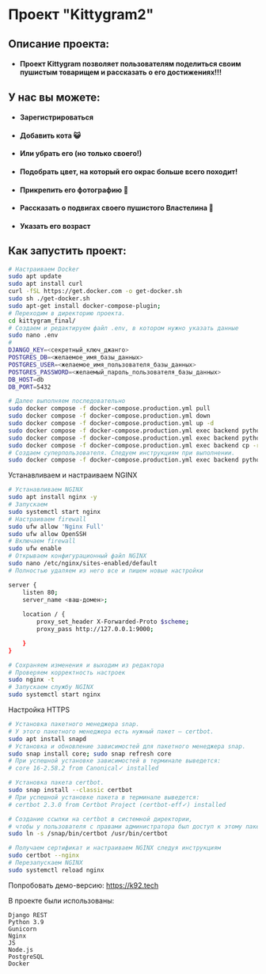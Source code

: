 # Проект "Kittygram2"

## Описание проекта:

- #### Проект Kittygram позволяет пользователям поделиться своим пушистым товарищем и рассказать о его достижениях!!!

## У нас вы можете:
- #### Зарегистрироваться
- #### Добавить кота 😺
- #### Или убрать его (но только своего!)
- #### Подобрать цвет, на который его окрас больше всего походит!
- #### Прикрепить его фотографию 📸
- #### Рассказать о подвигах своего пушистого Властелина 🫅
- #### Указать его возраст

## Как запустить проект:

```bash
# Настраиваем Docker
sudo apt update
sudo apt install curl
curl -fSL https://get.docker.com -o get-docker.sh
sudo sh ./get-docker.sh
sudo apt-get install docker-compose-plugin;
# Переходим в директорию проекта.
cd kittygram_final/
# Создаем и редактируем файл .env, в котором нужно указать данные
sudo nano .env
# 
DJANGO_KEY=<секретный_ключ_джанго>
POSTGRES_DB=<желаемое_имя_базы_данных>
POSTGRES_USER=<желаемое_имя_пользователя_базы_данных>
POSTGRES_PASSWORD=<желаемый_пароль_пользователя_базы_данных>
DB_HOST=db
DB_PORT=5432

# Далее выполняем последовательно
sudo docker compose -f docker-compose.production.yml pull
sudo docker compose -f docker-compose.production.yml down
sudo docker compose -f docker-compose.production.yml up -d
sudo docker compose -f docker-compose.production.yml exec backend python manage.py migrate
sudo docker compose -f docker-compose.production.yml exec backend python manage.py collectstatic
sudo docker compose -f docker-compose.production.yml exec backend cp -r /app/collect_static/. /static_backend/static/
# Создаем суперпользователя. Следуем инструкциям при выполнении.
sudo docker compose -f docker-compose.production.yml exec backend python manage.py createsuperuser
```
Устанавливаем и настраиваем NGINX
```bash
# Устанавливаем NGINX
sudo apt install nginx -y
# Запускаем
sudo systemctl start nginx
# Настраиваем firewall
sudo ufw allow 'Nginx Full'
sudo ufw allow OpenSSH
# Включаем firewall
sudo ufw enable
# Открываем конфигурационный файл NGINX
sudo nano /etc/nginx/sites-enabled/default
# Полностью удаляем из него все и пишем новые настройки

server {
    listen 80;
    server_name <ваш-домен>;
    
    location / {
        proxy_set_header X-Forwarded-Proto $scheme;
        proxy_pass http://127.0.0.1:9000;

    }
}

# Сохраняем изменения и выходим из редактора
# Проверяем корректность настроек
sudo nginx -t
# Запускаем службу NGINX
sudo systemctl start nginx
```
Настройка HTTPS
```bash
# Установка пакетного менеджера snap.
# У этого пакетного менеджера есть нужный пакет — certbot.
sudo apt install snapd
# Установка и обновление зависимостей для пакетного менеджера snap.
sudo snap install core; sudo snap refresh core
# При успешной установке зависимостей в терминале выведется:
# core 16-2.58.2 from Canonical✓ installed 

# Установка пакета certbot.
sudo snap install --classic certbot
# При успешной установке пакета в терминале выведется:
# certbot 2.3.0 from Certbot Project (certbot-eff✓) installed

# Создание ссылки на certbot в системной директории,
# чтобы у пользователя с правами администратора был доступ к этому пакету.
sudo ln -s /snap/bin/certbot /usr/bin/certbot

# Получаем сертификат и настраиваем NGINX следуя инструкциям
sudo certbot --nginx
# Перезапускаем NGINX
sudo systemctl reload nginx
```
Попробовать демо-версию: https://k92.tech

В проекте были использованы:
```angular2html
Django REST
Python 3.9
Gunicorn
Nginx
JS
Node.js
PostgreSQL
Docker
```